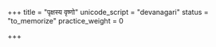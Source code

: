 +++
title = "पृक्षस्य वृष्णो"
unicode_script = "devanagari"
status = "to_memorize"
practice_weight = 0

+++
<div class="js_include" url="/vedAH/sAma/paravastu-saama/devaH/agniH/pRxasya_vRShNo/"  newLevelForH1="1" includeTitle="true"> </div>